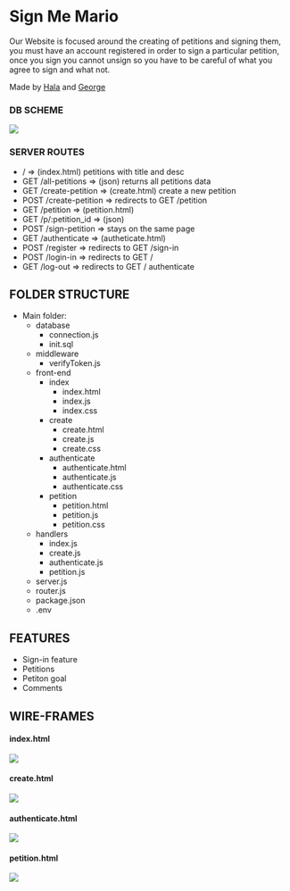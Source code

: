 # Sign Me Mario

Our Website is focused around the creating of petitions and signing them, you must have an account registered in order to sign a particular petition, once you sign you cannot unsign so you have to be careful of what you agree to sign and what not.

Made by [Hala](https://github.com/halakhamis07) and [George](https://github.com/Iz1cK)

### DB SCHEME

![](https://i.imgur.com/pgk7V3u.png)

### SERVER ROUTES

- / => (index.html) petitions with title and desc
- GET /all-petitions => (json) returns all petitions data
- GET /create-petition => (create.html) create a new petition
- POST /create-petition => redirects to GET /petition
- GET /petition => (petition.html)
- GET /p/:petition_id => (json)
- POST /sign-petition => stays on the same page
- GET /authenticate => (autheticate.html)
- POST /register => redirects to GET /sign-in
- POST /login-in => redirects to GET /
- GET /log-out => redirects to GET / authenticate

## FOLDER STRUCTURE

- Main folder:
  - database
    - connection.js
    - init.sql
  - middleware
    - verifyToken.js
  - front-end
    - index
      - index.html
      - index.js
      - index.css
    - create
      - create.html
      - create.js
      - create.css
    - authenticate
      - authenticate.html
      - authenticate.js
      - authenticate.css
    - petition
      - petition.html
      - petition.js
      - petition.css
  - handlers
    - index.js
    - create.js
    - authenticate.js
    - petition.js
  - server.js
  - router.js
  - package.json
  - .env

## FEATURES

- Sign-in feature
- Petitions
- Petiton goal
- Comments

## WIRE-FRAMES

#### index.html

![](https://i.imgur.com/XbK4igU.png)

#### create.html

![](https://i.imgur.com/TElVO4D.png)

#### authenticate.html

![](https://i.imgur.com/Bw9uG6i.png)

#### petition.html

![](https://i.imgur.com/WckdVo2.png)
